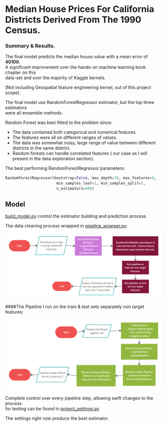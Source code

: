 # Median House Prices For California Districts Derived From The 1990 Census.

### Summary & Results.

The final model predicts the median house value with a mean error of **40100**.  
A significant improvement over the hands-on machine learning book chapter on this  
data-set and over the majority of Kaggle kernels.  
  

(Not including Geospatial  feature engineering kernel, out of this project scope).  
  
  
The final model use RandomForestRegressor estimator, but the top three estimators  
were all ensemble methods.  

Random Forest was best fitted to the problem since:  
* The data contained both categorical and numerical features.
* The features were all on different ranges of values. 
* The data was somewhat noisy, large range of value between different  
districts in the same district.  
* Random forests can handle correlated features ( our case as I will   
present in the data exploration section).


The best performing RandomForestRegressor parameters:

 ```python
RandomForestRegressor(bootstrap=False, max_depth=70, max_features=6,
                        min_samples_leaf=1, min_samples_split=2,
                        n_estimators=600)
 ```


## Model

[build_model.py](../blob/master/src/build_model.py) control the estimator building and prediction process.  

The data cleaning process wrapped in [pipeline_wrapper.py](../blob/master/src/pipeline/pipeline_wrapper.py):
  
![pipeline_wrapper](data/pics/meta_pipeline/wrapper_pipe.png)
    

####The Pipeline I run on the train & test sets separately non target features:

![pipeline_set](data/pics/meta_pipeline/set_pipeline.png)

Complete control over every pipeline step, allowing swift changes to the process  
for testing can be found in [project_settings.py](../blob/master/src/project_settings.py)

The settings right now produce the best estimator.
